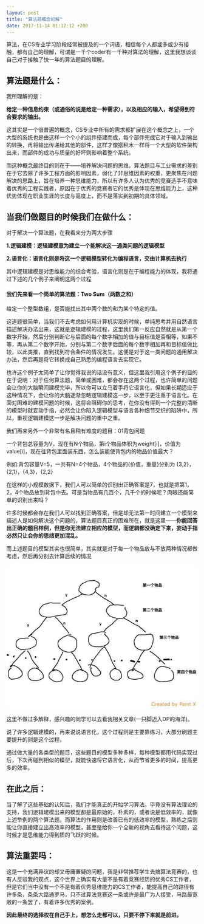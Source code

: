 ```yaml
---
layout: post
title: "算法题概念初解"
date: 2017-11-14 01:12:12 +200
---
```

算法，在CS专业学习阶段经常被提及的一个词语，相信每个人都或多或少有接触，都有自己的理解，可谓是一千个coder有一千种对算法的理解，这里我想谈谈自己对于接触了快一年的算法题目的理解。

## 算法题是什么：

我所理解的是：

**给定一种信息约束（或通俗的说是给定一种需求），以及相应的输入，希望得到符合要求的输出。**

这其实是一个很普遍的概念，CS专业中所有的需求都扩展在这个概念之上，一个大型的系统也是由这样一个个小的组件搭建而成，每个部件完成它对于输入到输出的转换，再将输出传递给其他的部件，这样才像搭积木一样将一个大型的软件架构出来，而部件的成功与质量的好坏则影响着整个系统。

而这种概念最终目的则在于——培养解决问题的思维。算法题目与工业需求的差别在于它去除了许多工程方面的影响因素，弱化了非思维因素的权重，更聚焦在问题解决的思路上，旨在培养一种思维能力，所以有许多人认为优秀的竞赛选手不意味着优秀的工程实践者，原因在于优秀的竞赛者它的优秀是体现在思维能力上，这种优势体现在职业生涯的长度与高度上，而不是落实到初期的具体领域。

## 当我们做题目的时候我们在做什么：

对于解决一个算法题，在我看来分为两大步骤

**1.逻辑建模：逻辑建模意为建立一个能解决这一通类问题的逻辑模型**

**2.语言化：语言化则是将这一个逻辑模型转化为编程语言，交由计算机去执行**

其中逻辑建模是对思维能力的综合考验，语言化则是在于编程能力的体现，我将通过下述的几个例子来阐明这两个过程

#### 我们先来看一个简单的算法题：Two Sum（两数之和）

给定一个整型数组，是否能找出其中两个数的和为某个特定的值。

这道题很简单，当我们不去考虑如何用计算机实现的时候，单纯思考并用自然语言描述解决办法出来，这就是逻辑建模的过程，这里我们第一反应自然就是从第一个数字开始，然后分别判断它与后面的每个数字相加的值与目标值是否相等，如果不等，再从第二个数字开始，分别与第二个数字后面的每个数字相加再和目标值做比较，以此类推，直到找到符合条件的情况发生。这便是对于这一类问题的通用解决办法，然后再是将它转换成自己熟悉的编程语言去实现它。

也许这个例子太简单了让你觉得我说的话没有意义，但这里我引用这个例子的目的在于说明：对于任何算法题，简单或困难，都会存在这两个过程，也许简单的问题会让你的大脑瞬间建模完毕，所以你可以立马着手将它语言化，但如果长期适应于这种情况下，会让你的大脑逐渐忽略逻辑建模这一步，以至于更注重于语言化。在面对困难的建模问题的时候，这将会阻碍你的思考，在你没有得到一个完整的清晰的模型时就妄动手指，必然会让你陷入逻辑模型与语言各种细节交织的陷阱中，所以，重视逻辑建模这一步是解决问题的重中之重。

我们再来另外一个非常有名且稍有难度的题目：01背包问题

一个背包总容量为V，现在有N个物品，第i个物品体积为weight[i]，价值为value[i]，现在往背包里面装东西，怎么装能使背包内的物品价值最大？

例如:背包容量V=5，一共有N=4个物品，4个物品的{价值，重量}分别为 {3,2}，{2,1}，{4,3}，{2,2}

在这样的小规模数据下，我们人可以简单的识别出正确答案是7，也就是把第1，2，4个物品放到背包中去。可是当物品有几百个，几千个的时候呢？肉眼还能简单的识别出来吗？

许多时候都会存在我们人可以找到正确答案，但是却无法第一时间建立一个模型来描述人是如何解决这个问题的，算法题目真正的困难所在，就是这里——**你能回答出正确的题目样例，但是你无法建立相应的模型，而逻辑都没确定下来，妄动手指必然只让会你的思绪更加混乱。**

而上述题目的模型其实也很简单，其实就是对于每一个物品放与不放两种情况都做考虑，然后再分别去计算后续的情况

![picture 1](/assets/post_picture/post4.1.jpg)

这里不做过多解释，感兴趣的同学可以去看我相关文章(一只脚迈入DP的海洋)。

说了许多逻辑建模的，再来说说语言化，这个过程则是主要靠练习，大部分刷题主要提升的则是这个过程。

通过做大量的各类型的题目，这些题目的模型多种多样，每种模型都用代码实现过后，下次再碰到相似的模型，就能快速将它语言化，从而节省更多的时间，提高更多的效率。

## 在此之后：

当了解了这些基础的认知后，我们才能真正的开始学习算法。毕竟没有算法理论的支持，我们逻辑建模出来的模型都是最原始的，朴素的，或者说是低效率的，就像上述举例的两个算法题。而算法的作用则是改善已有的低效率的模型，熟练之后则能让你直接建立出高效率的模型，甚至是给你一个全新的视角去看待这个问题，这时候才是思维能力得到质的飞跃的时候。

## 算法重要吗：

这是一个充满异议的却又毋庸置疑的问题，我是非常推荐学生去搞算法竞赛的，也有人反驳我的观点，这个世界上确实有大量不是有着竞赛经历的优秀CS工作者，但是它们当中没有一个不是有着优秀思维能力的CS工作者，能提高自己的路径有许多条，条条大路通罗马，只不过算法竞赛这一条或许是最广为人接受，马路最宽敞的一条罢了，有着许多优秀的案例。

**因此最终的选择权在自己手上，想怎么走都可以，只要不停下来就是前进。**
